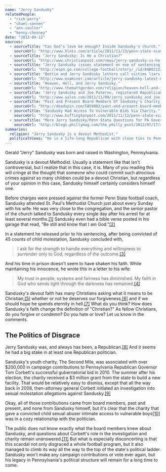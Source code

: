```yaml
---
name: "Jerry Sandusky"
relatedPeople:
  - "rick-perry"
  - "chael-sonnen"
  - "ann-coulter"
  - "kenny-chesney"
date: "2013-04-12"
sources:
  - sourceTitle: "Can God's love be enough? Inside Sandusky's church."
    sourceUrl: "http://www.hlntv.com/article/2011/11/23/penn-state-scandal-jerry-sandusky-church"
  - sourceTitle: "Jerry Sandusky: Is He a Christian?"
    sourceUrl: "http://www.christianpost.com/news/jerry-sandusky-is-he-a-christian-61960/"
  - sourceTitle: "Jerry Sandusky issues statement on eve of sentencing."
    sourceUrl: "http://espn.go.com/college-football/story/_/id/8480212/jerry-sandusky-issues-statement-eve-sentencing"
  - sourceTitle: "Dottie and Jerry Sandusky letters call victims liars."
    sourceUrl: "http://www.examiner.com/article/jerry-sandusky-latest-news-dottie-and-jerry-sandusky-letters-call-victims-liars"
  - sourceTitle: "Heaven, Hell, and Jerry Sandusky."
    sourceUrl: "http://www.themattgordon.com/religion/heaven-hell-and-jerry-sandusky/"
  - sourceTitle: "Jerry Sandusky and Joe Paterno, registered Republicans."
    sourceUrl: "http://www.salon.com/2011/11/09/jerry_sandusky_and_joe_paterno_registered_republicans/"
  - sourceTitle: "Past and Present Board Members Of Sandusky's Charity Gave $201,783.64 To Gov. Corbett's 2010 Campaign."
    sourceUrl: "http://deadspin.com/5859802/past-and-present-board-members-of-the-second-mile-gave-a-combined-20178364-to-gov-corbetts-2010-campaign"
  - sourceTitle: "Sandusky Had Access To Vulnerable Kids Via Charity."
    sourceUrl: "http://www.huffingtonpost.com/2011/11/12/penn-state-scandal-sandusky_n_1090203.html"
  - sourceTitle: "More Jerry Sandusky/Penn State Questions for PA Governor Tom Corbett."
    sourceUrl: "http://blogs.phillymag.com/the_philly_post/2012/07/17/4-sandusky-questions-tom-corbett-answer/"
summaries:
  religion: "Jerry Sandusky is a devout Methodist."
  politicalViews: "He is a life-long Republican with close ties to Pennsylvania Governor Tom Corbett."
---
```


Gerald "Jerry" Sandusky was born and raised in Washington, Pennsylvania.

Sandusky is a devout Methodist. Usually a statement like that isn't controversial, but I realize that in this case, it is. Many of you reading this will cringe at the thought that someone who could commit such atrocious crimes against so many children could be a devout Christian, but regardless of your opinion in this case, Sandusky himself certainly considers himself one.

Before charges were pressed against the former Penn State football coach, Sandusky attended St. Paul's Methodist Church just about every Sunday with his wife. He was very close to the congregation, and the senior pastor of the church talked to Sandusky every single day after his arrest for at least several months.<a class="source-citation" href="#http%3A%2F%2Fwww.hlntv.com%2Farticle%2F2011%2F11%2F23%2Fpenn-state-scandal-jerry-sandusky-church" title="Can God&apos;s love be enough? Inside Sandusky&apos;s church.">[1]</a> Sandusky even had a bible verse posted in his garage that read, "Be still and know that I am God."<a class="source-citation" href="#http%3A%2F%2Fwww.christianpost.com%2Fnews%2Fjerry-sandusky-is-he-a-christian-61960%2F" title="Jerry Sandusky: Is He a Christian?">[2]</a>

In a statement he released prior to his sentencing, after being convicted of 45 counts of child molestation, Sandusky concluded with,

>I ask for the strength to handle everything and willingness to surrender only to God, regardless of the outcome.<a class="source-citation" href="#http%3A%2F%2Fespn.go.com%2Fcollege-football%2Fstory%2F_%2Fid%2F8480212%2Fjerry-sandusky-issues-statement-eve-sentencing" title="Jerry Sandusky issues statement on eve of sentencing.">[3]</a>

And his time in prison doesn't seem to have shaken his faith. While maintaining his innocence, he wrote this in a letter to his wife:

>My trust in people, systems and fairness has diminished. My faith in God who sends light through the darkness has remained.<a class="source-citation" href="#http%3A%2F%2Fwww.examiner.com%2Farticle%2Fjerry-sandusky-latest-news-dottie-and-jerry-sandusky-letters-call-victims-liars" title="Dottie and Jerry Sandusky letters call victims liars.">[4]</a>

Sandusky's devout faith has many Christians asking what it means to be Christian,<a class="source-citation" href="#http%3A%2F%2Fwww.christianpost.com%2Fnews%2Fjerry-sandusky-is-he-a-christian-61960%2F" title="Jerry Sandusky: Is He a Christian?">[5]</a> whether or not he deserves our forgiveness,<a class="source-citation" href="#http%3A%2F%2Fwww.hlntv.com%2Farticle%2F2011%2F11%2F23%2Fpenn-state-scandal-jerry-sandusky-church" title="Can God&apos;s love be enough? Inside Sandusky&apos;s church.">[6]</a> and if we should hope he spends eternity in hell.<a class="source-citation" href="#http%3A%2F%2Fwww.themattgordon.com%2Freligion%2Fheaven-hell-and-jerry-sandusky%2F" title="Heaven, Hell, and Jerry Sandusky.">[7]</a> What do you think? How does Sandusky's faith change the definition of "Christian?" As fellow Christians, do you forgive or condemn? Do you hate or love? Let us know in the comments.


## The Politics of Disgrace

Jerry Sandusky was, and always has been, a Republican.<a class="source-citation" href="#http%3A%2F%2Fwww.salon.com%2F2011%2F11%2F09%2Fjerry_sandusky_and_joe_paterno_registered_republicans%2F" title="Jerry Sandusky and Joe Paterno, registered Republicans.">[8]</a> And it seems he had a big stake in at least one Republican politician.

Sandusky's youth charity, The Second Mile, was associated with over $200,000 in campaign contributions to Pennsylvania Republican Governor Tom Corbett's successful gubernatorial bid in 2010. The summer after his election, the charity received a $3 million grant from the state to build a new facility. That would be relatively easy to dismiss, except that all the way back in 2008, then-attorney general Corbett initiated an investigation into sexual molestation allegations against Sandusky.<a class="source-citation" href="#http%3A%2F%2Fdeadspin.com%2F5859802%2Fpast-and-present-board-members-of-the-second-mile-gave-a-combined-20178364-to-gov-corbetts-2010-campaign" title="Past and Present Board Members Of Sandusky&apos;s Charity Gave $201,783.64 To Gov. Corbett&apos;s 2010 Campaign.">[9]</a>

Okay, all of those contributions came from board members, past and present, and none from Sandusky himself, but it's clear that the charity that gave a convicted child sexual abuser intimate access to vulnerable boys<a class="source-citation" href="#http%3A%2F%2Fwww.huffingtonpost.com%2F2011%2F11%2F12%2Fpenn-state-scandal-sandusky_n_1090203.html" title="Sandusky Had Access To Vulnerable Kids Via Charity.">[10]</a> was in a cozy relationship with the politician.

The public does not know exactly what the board members knew about Sandusky, and questions about Corbett's role in the investigation and charity remain unanswered.<a class="source-citation" href="#http%3A%2F%2Fblogs.phillymag.com%2Fthe_philly_post%2F2012%2F07%2F17%2F4-sandusky-questions-tom-corbett-answer%2F" title="More Jerry Sandusky/Penn State Questions for PA Governor Tom Corbett.">[11]</a> But what is especially disconcerting is that this scandal not only disgraced a whole football program, but it also managed to climb its way all the way to the top of the state's political ladder. Sandusky won't make any campaign contributions or vote ever again, but his legacy in Pennsylvania's political structure will remain for a long time to come.